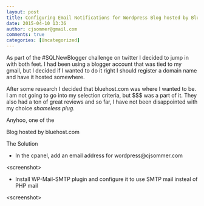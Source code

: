```yaml
---
layout: post
title: Configuring Email Notifications for Wordpress Blog hosted by Bluehost
date: 2015-04-10 13:36
author: cjsommer@gmail.com
comments: true
categories: [Uncategorized]
---
```

As part of the #SQLNewBlogger challenge on twitter I decided to jump in with both feet. I had been using a blogger account that was tied to my gmail, but I decided if I wanted to do it right I should register a domain name and have it hosted somewhere.

After some research I decided that bluehost.com was where I wanted to be. I am not going to go into my selection criteria, but $$$ was a part of it. They also had a ton of great reviews and so far, I have not been disappointed with my choice *shameless plug*.

Anyhoo, one of the

Blog hosted by bluehost.com

The Solution
<ul>
	<li>In the cpanel, add an email address for wordpress@cjsommer.com</li>
</ul>
&lt;screenshot&gt;
<ul>
	<li>Install WP-Mail-SMTP plugin and configure it to use SMTP mail insteal of PHP mail</li>
</ul>
&lt;screenshot&gt;
